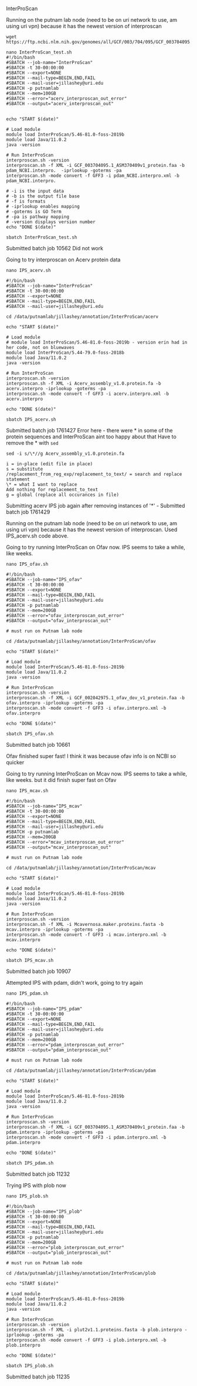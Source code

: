 InterProScan

Running on the putnam lab node (need to be on uri network to use, am using uri vpn) because it has the newest version of interproscan

```
wget https://ftp.ncbi.nlm.nih.gov/genomes/all/GCF/003/704/095/GCF_003704095.1_ASM370409v1/GCF_003704095.1_ASM370409v1_protein.faa.gz

nano InterProScan_test.sh
#!/bin/bash
#SBATCH --job-name="InterProScan"
#SBATCH -t 30-00:00:00
#SBATCH --export=NONE
#SBATCH --mail-type=BEGIN,END,FAIL
#SBATCH --mail-user=jillashey@uri.edu
#SBATCH -p putnamlab
#SBATCH --mem=100GB
#SBATCH --error="acerv_interproscan_out_error"
#SBATCH --output="acerv_interproscan_out"


echo "START $(date)"

# Load module
module load InterProScan/5.46-81.0-foss-2019b
module load Java/11.0.2
java -version

# Run InterProScan
interproscan.sh -version
interproscan.sh -f XML -i GCF_003704095.1_ASM370409v1_protein.faa -b pdam_NCBI.interpro.  -iprlookup -goterms -pa
interproscan.sh -mode convert -f GFF3 -i pdam_NCBI.interpro.xml -b pdam_NCBI.interpro.

# -i is the input data
# -b is the output file base
# -f is formats
# -iprlookup enables mapping
# -goterms is GO Term
# -pa is pathway mapping
# -version displays version number
echo "DONE $(date)"

sbatch InterProScan_test.sh

```

Submitted batch job 10562
Did not work 

Going to try interproscan on Acerv protein data 

```
nano IPS_acerv.sh

#!/bin/bash
#SBATCH --job-name="InterProScan"
#SBATCH -t 30-00:00:00
#SBATCH --export=NONE
#SBATCH --mail-type=BEGIN,END,FAIL
#SBATCH --mail-user=jillashey@uri.edu

cd /data/putnamlab/jillashey/annotation/InterProScan/acerv

echo "START $(date)"

# Load module
# module load InterProScan/5.46-81.0-foss-2019b - version erin had in her code, not on bluewaves
module load InterProScan/5.44-79.0-foss-2018b  
module load Java/11.0.2
java -version

# Run InterProScan
interproscan.sh -version
interproscan.sh -f XML -i Acerv_assembly_v1.0.protein.fa -b acerv.interpro -iprlookup -goterms -pa 
interproscan.sh -mode convert -f GFF3 -i acerv.interpro.xml -b acerv.interpro

echo "DONE $(date)"

sbatch IPS_acerv.sh
```

Submitted batch job 1761427 
Error here - there were * in some of the protein sequences and InterProScan aint too happy about that 
Have to remove the * with ```sed```

```
sed -i s/\*//g Acerv_assembly_v1.0.protein.fa

i = in-place (edit file in place)
s = substitute 
/replacement_from_reg_exp/replacement_to_text/ = search and replace statement 
\* = what I want to replace
Add nothing for replacement_to_text
g = global (replace all occurances in file)
```

Submitting acerv IPS job again after removing instances of '*' - Submitted batch job 1761429



Running on the putnam lab node (need to be on uri network to use, am using uri vpn) because it has the newest version of interproscan. Used IPS_acerv.sh code above. 

Going to try running InterProScan on Ofav now. IPS seems to take a while, like weeks. 

```
nano IPS_ofav.sh

#!/bin/bash
#SBATCH --job-name="IPS_ofav"
#SBATCH -t 30-00:00:00
#SBATCH --export=NONE
#SBATCH --mail-type=BEGIN,END,FAIL
#SBATCH --mail-user=jillashey@uri.edu
#SBATCH -p putnamlab
#SBATCH --mem=200GB
#SBATCH --error="ofav_interproscan_out_error"
#SBATCH --output="ofav_interproscan_out"

# must run on Putnam lab node

cd /data/putnamlab/jillashey/annotation/InterProScan/ofav

echo "START $(date)"

# Load module
module load InterProScan/5.46-81.0-foss-2019b
module load Java/11.0.2
java -version

# Run InterProScan
interproscan.sh -version
interproscan.sh -f XML -i GCF_002042975.1_ofav_dov_v1_protein.faa -b ofav.interpro -iprlookup -goterms -pa 
interproscan.sh -mode convert -f GFF3 -i ofav.interpro.xml -b ofav.interpro

echo "DONE $(date)"

sbatch IPS_ofav.sh
```
Submitted batch job 10661

Ofav finished super fast! I think it was because ofav info is on NCBI so quicker

Going to try running InterProScan on Mcav now. IPS seems to take a while, like weeks. but it did finish super fast on Ofav 

```
nano IPS_mcav.sh

#!/bin/bash
#SBATCH --job-name="IPS_mcav"
#SBATCH -t 30-00:00:00
#SBATCH --export=NONE
#SBATCH --mail-type=BEGIN,END,FAIL
#SBATCH --mail-user=jillashey@uri.edu
#SBATCH -p putnamlab
#SBATCH --mem=200GB
#SBATCH --error="mcav_interproscan_out_error"
#SBATCH --output="mcav_interproscan_out"

# must run on Putnam lab node

cd /data/putnamlab/jillashey/annotation/InterProScan/mcav

echo "START $(date)"

# Load module
module load InterProScan/5.46-81.0-foss-2019b
module load Java/11.0.2
java -version

# Run InterProScan
interproscan.sh -version
interproscan.sh -f XML -i Mcavernosa.maker.proteins.fasta -b mcav.interpro -iprlookup -goterms -pa 
interproscan.sh -mode convert -f GFF3 -i mcav.interpro.xml -b mcav.interpro

echo "DONE $(date)"

sbatch IPS_mcav.sh
```
Submitted batch job 10907

Attempted IPS with pdam, didn't work, going to try again

```
nano IPS_pdam.sh

#!/bin/bash
#SBATCH --job-name="IPS_pdam"
#SBATCH -t 30-00:00:00
#SBATCH --export=NONE
#SBATCH --mail-type=BEGIN,END,FAIL
#SBATCH --mail-user=jillashey@uri.edu
#SBATCH -p putnamlab
#SBATCH --mem=200GB
#SBATCH --error="pdam_interproscan_out_error"
#SBATCH --output="pdam_interproscan_out"

# must run on Putnam lab node

cd /data/putnamlab/jillashey/annotation/InterProScan/pdam

echo "START $(date)"

# Load module
module load InterProScan/5.46-81.0-foss-2019b
module load Java/11.0.2
java -version

# Run InterProScan
interproscan.sh -version
interproscan.sh -f XML -i GCF_003704095.1_ASM370409v1_protein.faa -b pdam.interpro -iprlookup -goterms -pa 
interproscan.sh -mode convert -f GFF3 -i pdam.interpro.xml -b pdam.interpro

echo "DONE $(date)"

sbatch IPS_pdam.sh
```
Submitted batch job 11232

Trying IPS with plob now

```
nano IPS_plob.sh

#!/bin/bash
#SBATCH --job-name="IPS_plob"
#SBATCH -t 30-00:00:00
#SBATCH --export=NONE
#SBATCH --mail-type=BEGIN,END,FAIL
#SBATCH --mail-user=jillashey@uri.edu
#SBATCH -p putnamlab
#SBATCH --mem=200GB
#SBATCH --error="plob_interproscan_out_error"
#SBATCH --output="plob_interproscan_out"

# must run on Putnam lab node

cd /data/putnamlab/jillashey/annotation/InterProScan/plob

echo "START $(date)"

# Load module
module load InterProScan/5.46-81.0-foss-2019b
module load Java/11.0.2
java -version

# Run InterProScan
interproscan.sh -version
interproscan.sh -f XML -i plut2v1.1.proteins.fasta -b plob.interpro -iprlookup -goterms -pa 
interproscan.sh -mode convert -f GFF3 -i plob.interpro.xml -b plob.interpro

echo "DONE $(date)"

sbatch IPS_plob.sh
```

Submitted batch job 11235
